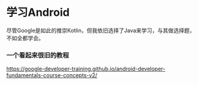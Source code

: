 # 学习Android

尽管Google是如此的推崇Kotlin，但我依旧选择了Java来学习，与其做选择题，不如全都学会。

### 一个看起来很旧的教程

https://google-developer-training.github.io/android-developer-fundamentals-course-concepts-v2/
